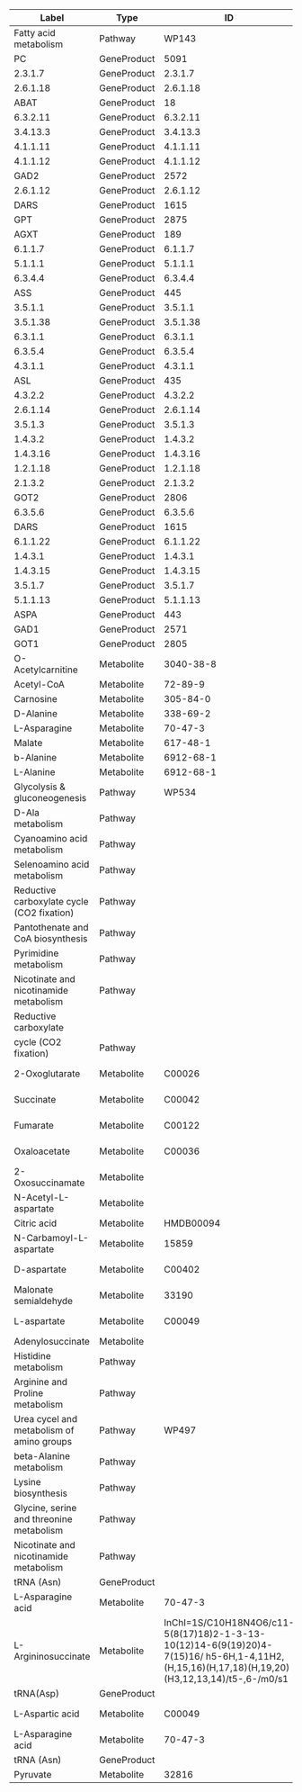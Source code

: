 | Label | Type | ID | Database |
| ---- | ---- | ---- | ---- |
|Fatty acid metabolism | Pathway | WP143 | WikiPathways |
|PC | GeneProduct | 5091 | Entrez Gene |
|2.3.1.7 | GeneProduct | 2.3.1.7 | EC Number |
|2.6.1.18 | GeneProduct | 2.6.1.18 | EC Number |
|ABAT | GeneProduct | 18 | Entrez Gene |
|6.3.2.11 | GeneProduct | 6.3.2.11 | EC Number |
|3.4.13.3 | GeneProduct | 3.4.13.3 | EC Number |
|4.1.1.11 | GeneProduct | 4.1.1.11 | EC Number |
|4.1.1.12 | GeneProduct | 4.1.1.12 | EC Number |
|GAD2 | GeneProduct | 2572 | Entrez Gene |
|2.6.1.12 | GeneProduct | 2.6.1.12 | EC Number |
|DARS | GeneProduct | 1615 | Entrez Gene |
|GPT | GeneProduct | 2875 | Entrez Gene |
|AGXT | GeneProduct | 189 | Entrez Gene |
|6.1.1.7 | GeneProduct | 6.1.1.7 | EC Number |
|5.1.1.1 | GeneProduct | 5.1.1.1 | EC Number |
|6.3.4.4 | GeneProduct | 6.3.4.4 | EC Number |
|ASS | GeneProduct | 445 | Entrez Gene |
|3.5.1.1 | GeneProduct | 3.5.1.1 | EC Number |
|3.5.1.38 | GeneProduct | 3.5.1.38 | EC Number |
|6.3.1.1 | GeneProduct | 6.3.1.1 | EC Number |
|6.3.5.4 | GeneProduct | 6.3.5.4 | EC Number |
|4.3.1.1 | GeneProduct | 4.3.1.1 | EC Number |
|ASL | GeneProduct | 435 | Entrez Gene |
|4.3.2.2 | GeneProduct | 4.3.2.2 | EC Number |
|2.6.1.14 | GeneProduct | 2.6.1.14 | EC Number |
|3.5.1.3 | GeneProduct | 3.5.1.3 | EC Number |
|1.4.3.2 | GeneProduct | 1.4.3.2 | EC Number |
|1.4.3.16 | GeneProduct | 1.4.3.16 | EC Number |
|1.2.1.18 | GeneProduct | 1.2.1.18 | EC Number |
|2.1.3.2 | GeneProduct | 2.1.3.2 | EC Number |
|GOT2 | GeneProduct | 2806 | Entrez Gene |
|6.3.5.6 | GeneProduct | 6.3.5.6 | EC Number |
|DARS | GeneProduct | 1615 | Entrez Gene |
|6.1.1.22 | GeneProduct | 6.1.1.22 | EC Number |
|1.4.3.1 | GeneProduct | 1.4.3.1 | EC Number |
|1.4.3.15 | GeneProduct | 1.4.3.15 | EC Number |
|3.5.1.7 | GeneProduct | 3.5.1.7 | EC Number |
|5.1.1.13 | GeneProduct | 5.1.1.13 | EC Number |
|ASPA | GeneProduct | 443 | Entrez Gene |
|GAD1 | GeneProduct | 2571 | Entrez Gene |
|GOT1 | GeneProduct | 2805 | Entrez Gene |
|O-Acetylcarnitine | Metabolite | 3040-38-8 | CAS |
|Acetyl-CoA | Metabolite | 72-89-9 | CAS |
|Carnosine | Metabolite | 305-84-0 | CAS |
|D-Alanine | Metabolite | 338-69-2 | CAS |
|L-Asparagine | Metabolite | 70-47-3 | CAS |
|Malate | Metabolite | 617-48-1 | CAS |
|b-Alanine | Metabolite | 6912-68-1 | CAS |
|L-Alanine | Metabolite | 6912-68-1 | CAS |
|Glycolysis & gluconeogenesis | Pathway | WP534 | WikiPathways |
|D-Ala metabolism | Pathway |  |  |
|Cyanoamino acid metabolism | Pathway |  |  |
|Selenoamino acid metabolism | Pathway |  |  |
|Reductive carboxylate cycle (CO2 fixation) | Pathway |  |  |
|Pantothenate and CoA biosynthesis | Pathway |  |  |
|Pyrimidine metabolism | Pathway |  |  |
|Nicotinate and nicotinamide metabolism | Pathway |  |  |
|Reductive carboxylate
cycle (CO2 fixation) | Pathway |  |  |
|2-Oxoglutarate | Metabolite | C00026 | Kegg Compound |
|Succinate | Metabolite | C00042 | Kegg Compound |
|Fumarate | Metabolite | C00122 | Kegg Compound |
|Oxaloacetate | Metabolite | C00036 | Kegg Compound |
|2-Oxosuccinamate | Metabolite |  |  |
|N-Acetyl-L-aspartate | Metabolite |  |  |
|Citric acid | Metabolite | HMDB00094 | HMDB |
|N-Carbamoyl-L-aspartate | Metabolite | 15859 | ChEBI |
|D-aspartate | Metabolite | C00402 | Kegg Compound |
|Malonate semialdehyde | Metabolite | 33190 | ChEBI |
|L-aspartate | Metabolite | C00049 | Kegg Compound |
|Adenylosuccinate | Metabolite |  |  |
|Histidine metabolism | Pathway |  |  |
|Arginine and Proline metabolism | Pathway |  |  |
|Urea cycel and metabolism of amino groups | Pathway | WP497 | WikiPathways |
|beta-Alanine metabolism | Pathway |  |  |
|Lysine biosynthesis | Pathway |  |  |
|Glycine, serine and threonine metabolism | Pathway |  |  |
|Nicotinate and nicotinamide metabolism | Pathway |  |  |
|tRNA (Asn) | GeneProduct |  |  |
|L-Asparagine acid | Metabolite | 70-47-3 | CAS |
|L-Argininosuccinate | Metabolite | InChI=1S/C10H18N4O6/c11-5(8(17)18)2-1-3-13-10(12)14-6(9(19)20)4-7(15)16/ h5-6H,1-4,11H2,(H,15,16)(H,17,18)(H,19,20)(H3,12,13,14)/t5-,6-/m0/s1 | InChI |
|tRNA(Asp) | GeneProduct |  |  |
|L-Aspartic acid | Metabolite | C00049 | Kegg Compound |
|L-Asparagine acid | Metabolite | 70-47-3 | CAS |
|tRNA (Asn) | GeneProduct |  |  |
|Pyruvate | Metabolite | 32816 | ChEBI |
